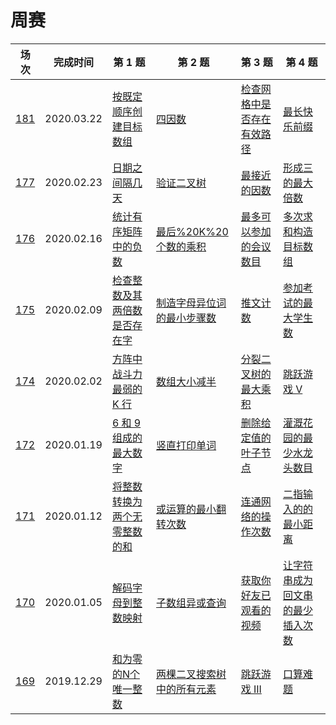 # 周赛

**场次**|**完成时间**|**第 1 题**|**第 2 题**|**第 3 题**|**第 4 题**
--------|------------|-----------|-----------|-----------|-----------
[181](./第%20181%20场周赛)|2020.03.22|[按既定顺序创建目标数组](./第%20181%20场周赛/5364.%20按既定顺序创建目标数组)|[四因数](./第%20181%20场周赛/5365.%20四因数)|[检查网格中是否存在有效路径](./第%20181%20场周赛/5366.%20检查网格中是否存在有效路径)|[最长快乐前缀](./第%20181%20场周赛/5367.%20最长快乐前缀)
[177](./第%20177%20场周赛)|2020.02.23|[日期之间隔几天](./第%20177%20场周赛/5169.%20日期之间隔几天)|[验证二叉树](./第%20177%20场周赛/5170.%20验证二叉树)|[最接近的因数](./第%20177%20场周赛/5342.%20最接近的因数)|[形成三的最大倍数](./第%20177%20场周赛/5172.%20形成三的最大倍数)
[176](./第%20176%20场周赛)|2020.02.16|[统计有序矩阵中的负数](./第%20176%20场周赛/5340.%20统计有序矩阵中的负数)|[最后%20K%20个数的乘积](./第%20176%20场周赛/5341.%20最后%20K%20个数的乘积)|[最多可以参加的会议数目](./第%20176%20场周赛/5342.%20最多可以参加的会议数目)|[多次求和构造目标数组](./第%20176%20场周赛/5343.%20多次求和构造目标数组)
[175](./第%20175%20场周赛)|2020.02.09|[检查整数及其两倍数是否存在字](./第%20175%20场周赛/5332.%20检查整数及其两倍数是否存在字)|[制造字母异位词的最小步骤数](./第%20175%20场周赛/5333.%20制造字母异位词的最小步骤数)|[推文计数](./第%20175%20场周赛/5334.%20推文计数)|[参加考试的最大学生数](./第%20175%20场周赛/5335.%20参加考试的最大学生数)
[174](./第%20174%20场周赛)|2020.02.02|[方阵中战斗力最弱的 K 行](./第%20174%20场周赛/5328.%20方阵中战斗力最弱的%20K%20行)|[数组大小减半](./第%20174%20场周赛/5329.%20数组大小减半)|[分裂二叉树的最大乘积](./第%20174%20场周赛/5330.%20分裂二叉树的最大乘积)|[跳跃游戏 V](./第%20174%20场周赛/5331.%20跳跃游戏%20V)
[172](./第%20172%20场周赛)|2020.01.19|[6 和 9 组成的最大数字](./第%20172%20场周赛/5315.%206%20和%209%20组成的最大数字)|[竖直打印单词](./第%20172%20场周赛/5316.%20竖直打印单词)|[删除给定值的叶子节点](./第%20172%20场周赛/5317.%20删除给定值的叶子节点)|[灌溉花园的最少水龙头数目](./第%20172%20场周赛/5318.%20灌溉花园的最少水龙头数目)
[171](./第%20171%20场周赛)|2020.01.12|[将整数转换为两个无零整数的和](./第%20171%20场周赛/5307.%20将整数转换为两个无零整数的和)|[或运算的最小翻转次数](./第%20171%20场周赛/5308.%20或运算的最小翻转次数)|[连通网络的操作次数](./第%20171%20场周赛/5309.%20连通网络的操作次数)|[二指输入的的最小距离](./第%20171%20场周赛/5310.%20二指输入的的最小距离)
[170](./第%20170%20场周赛)|2020.01.05|[解码字母到整数映射](./第%20170%20场周赛/5303.%20解码字母到整数映射)|[子数组异或查询](./第%20170%20场周赛/5304.%20子数组异或查询)|[获取你好友已观看的视频](./第%20170%20场周赛/5305.%20获取你好友已观看的视频)|[让字符串成为回文串的最少插入次数](./第%20170%20场周赛/5306.%20让字符串成为回文串的最少插入次数)
[169](./第%20169%20场周赛)|2019.12.29|[和为零的N个唯一整数](./第%20169%20场周赛/5303.%20和为零的N个唯一整数)|[两棵二叉搜索树中的所有元素](./第%20169%20场周赛/5304.%20两棵二叉搜索树中的所有元素)|[跳跃游戏 III](./第%20169%20场周赛/5305.%20跳跃游戏%20III)|[口算难题](./第%20169%20场周赛/5306.%20口算难题)
